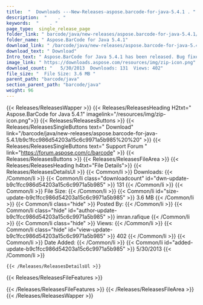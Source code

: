 ```yaml
---
title:  "  Downloads ---New-Releases-aspose.barcode-for-java-5.4.1 . " 
description:  "    . " 
keywords:  "    . " 
page_type:  single_release_page
folder_link: " barcode/java/new-releases/aspose.barcode-for-java-5.4.1/"
folder_name: " Aspose.BarCode for Java 5.4.1"
download_link: " /barcode/java/new-releases/aspose.barcode-for-java-5.4.1/b9c1fcc986d54203a15c6c9971a5b985"
download_text: " Download"
Intro_text: " Aspose.BarCode for Java 5.4.1 has been released. Bug fixes provided in this vers..."
image_link: " https://downloads.aspose.com/resources/img/zip-icon.png"
download_count: "   5/30/2013  Downloads: 131  Views: 402"
file_size: "  File Size: 3.6 MB "
parent_path: "barcode/java"
section_parent_path: "barcode/java"
weight: 96 
---
```


{{< Releases/ReleasesWapper >}}
  {{< Releases/ReleasesHeading H2txt=" Aspose.BarCode for Java 5.4.1" imagelink="/resources/img/zip-icon.png">}}
  {{< Releases/ReleasesButtons >}}
    {{< Releases/ReleasesSingleButtons text=" Download" link="/barcode/java/new-releases/aspose.barcode-for-java-5.4.1/b9c1fcc986d54203a15c6c9971a5b985%20%20" >}}
    {{< Releases/ReleasesSingleButtons text=" Support Forum " link="https://forum.aspose.com/c/barcode" >}}
  {{< Releases/ReleasesButtons >}}
  {{< Releases/ReleasesFileArea >}}
    {{< Releases/ReleasesHeading h4txt="File Details">}}
    {{< Releases/ReleasesDetailsUl >}}
            {{< Common/li  >}} Downloads: {{< /Common/li >}} 
      {{< Common/li class="downloadcount" id="dwn-update-b9c1fcc986d54203a15c6c9971a5b985" >}} 131 {{< /Common/li >}} 
      {{< Common/li  >}} File Size: {{< /Common/li >}} 
      {{< Common/li id="size-update-b9c1fcc986d54203a15c6c9971a5b985" >}} 3.6 MB {{< /Common/li >}} 
      {{< Common/li  class="hide" >}} Posted By: {{< /Common/li >}} 
      {{< Common/li class="hide" id="author-update-b9c1fcc986d54203a15c6c9971a5b985" >}} imran.rafique {{< /Common/li >}} 
      {{< Common/li class="hide"  >}} Views: {{< /Common/li >}} 
      {{< Common/li class="hide" id="view-update-b9c1fcc986d54203a15c6c9971a5b985" >}} 402 {{< /Common/li >}} 
      {{< Common/li  >}} Date Added: {{< /Common/li >}} 
      {{< Common/li id="added-update-b9c1fcc986d54203a15c6c9971a5b985" >}} 5/30/2013 {{< /Common/li >}} 

    {{< /Releases/ReleasesDetailsUl >}}

  {{< Releases/ReleasesFileFeatures >}}
      
  {{< /Releases/ReleasesFileFeatures >}}
 {{< /Releases/ReleasesFileArea >}}
{{< /Releases/ReleasesWapper >}}


